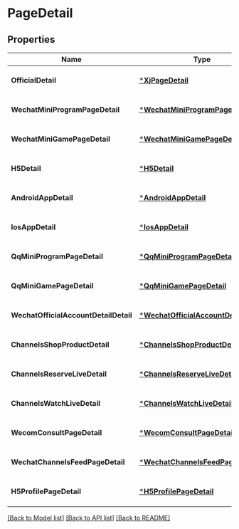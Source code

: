# PageDetail

## Properties
Name | Type | Description | Notes
------------ | ------------- | ------------- | -------------
**OfficialDetail** | [***XjPageDetail**](xj_page_detail.md) |  | [optional] [default to null]
**WechatMiniProgramPageDetail** | [***WechatMiniProgramPageDetail**](wechat_mini_program_page_detail.md) |  | [optional] [default to null]
**WechatMiniGamePageDetail** | [***WechatMiniGamePageDetail**](wechat_mini_game_page_detail.md) |  | [optional] [default to null]
**H5Detail** | [***H5Detail**](h5_detail.md) |  | [optional] [default to null]
**AndroidAppDetail** | [***AndroidAppDetail**](android_app_detail.md) |  | [optional] [default to null]
**IosAppDetail** | [***IosAppDetail**](ios_app_detail.md) |  | [optional] [default to null]
**QqMiniProgramPageDetail** | [***QqMiniProgramPageDetail**](qq_mini_program_page_detail.md) |  | [optional] [default to null]
**QqMiniGamePageDetail** | [***QqMiniGamePageDetail**](qq_mini_game_page_detail.md) |  | [optional] [default to null]
**WechatOfficialAccountDetailDetail** | [***WechatOfficialAccountDetailDetail**](wechat_official_account_detail_detail.md) |  | [optional] [default to null]
**ChannelsShopProductDetail** | [***ChannelsShopProductDetail**](channels_shop_product_detail.md) |  | [optional] [default to null]
**ChannelsReserveLiveDetail** | [***ChannelsReserveLiveDetail**](channels_reserve_live_detail.md) |  | [optional] [default to null]
**ChannelsWatchLiveDetail** | [***ChannelsWatchLiveDetail**](channels_watch_live_detail.md) |  | [optional] [default to null]
**WecomConsultPageDetail** | [***WecomConsultPageDetail**](wecom_consult_page_detail.md) |  | [optional] [default to null]
**WechatChannelsFeedPageDetail** | [***WechatChannelsFeedPageDetail**](wechat_channels_feed_page_detail.md) |  | [optional] [default to null]
**H5ProfilePageDetail** | [***H5ProfilePageDetail**](h5_profile_page_detail.md) |  | [optional] [default to null]

[[Back to Model list]](../README.md#documentation-for-models) [[Back to API list]](../README.md#documentation-for-api-endpoints) [[Back to README]](../README.md)


